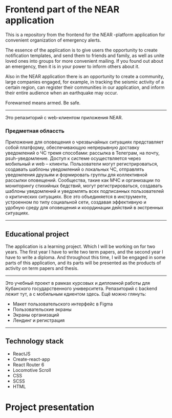 # Frontend part of the NEAR application

This is a repository from the frontend for the NEAR -platform application for convenient organization of emergency alerts.

The essence of the application is to give users the opportunity to create notification templates, and send them to friends and family, as well as unite loved ones into groups for more convenient mailing. If you found out about an emergency, then it is in your power to inform others about it.

Also in the NEAR application there is an opportunity to create a community, large companies engaged, for example, in tracking the seismic activity of a certain region, can register their communities in our application, and inform their entire audience when an earthquake may occur.

Forewarned means armed. Be safe.

---

Это репазиторий с web-клиентом приложения NEAR.

### Предметная облассть 

Приложение для оповещения о чрезвычайных ситуациях представляет собой платформу, обеспечивающую непрерывную доставку уведомлений о ЧС тремя способами: рассылка в Телеграм, на почту, psuh-уведомление. Доступ к системе осуществляется через мобильный и web – клиенты. Пользователи могут регистрироваться, создавать шаблоны уведомлений о локальных ЧС, отправлять уведомления друзьям и формировать группы для коллективной рассылки оповещений. Сообщества, такие как МЧС и организации по мониторингу стихийных бедствий, могут регистрироваться, создавать шаблоны уведомлений и уведомлять всех подписанных пользователей о критических ситуациях. Все это объединяется в инструменте, устроенном по типу социальной сети, создавая эффективную и удобную среду для оповещения и координации действий в экстренных ситуациях. 

---

## Educational project

The application is a learning project. Which I will be working on for two years. The first year I have to write two term papers, and the second year I have to write a diploma. And throughout this time, I will be engaged in some parts of this application, and its parts will be presented as the products of activity on term papers and thesis.

---

Это учебный проект в рамках курсовых и дипломной работы для Кубанского государственного университета. Репазиторий с backend лежит тут, а с мобильным кдиентом здесь.
Ещё можно глянуть:
- Макет пользовательского интерфейс в Figma
- Пользовательские экраны
- Экраны организаций
- Лендинг и регистрация 

---

## Technology stack

- ReactJS
- Create-react-app
- React Router 6
- Locomotive Scroll
- CSS
- SCSS
- HTML

# Project presentation

